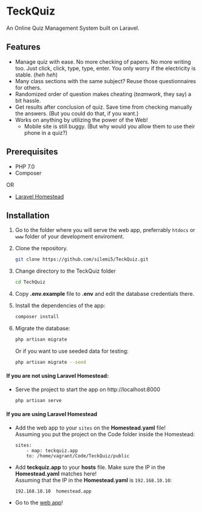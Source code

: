 # TeckQuiz
An Online Quiz Management System built on Laravel.

## Features
- Manage quiz with ease. No more checking of papers. No more writing too. Just click, click, type, type, enter. You only worry if the electricity is stable. (*heh heh*)
- Many class sections with the same subject? Reuse those questionnaires for others.
- Randomized order of question makes cheating (*teamwork*, they say) a bit hassle.
- Get results after conclusion of quiz. Save time from checking manually the answers. (But you could do that, if you want.)
- Works on anything by utilizing the power of the Web!
    - Mobile site is still buggy. (But why would you allow them to use their phone in a quiz?)

## Prerequisites
- PHP 7.0
- Composer

OR

- [Laravel Homestead](https://laravel.com/docs/5.4/homestead)

## Installation
1. Go to the folder where you will serve the web app, preferrably `htdocs` or `www` folder of your development enviroment.

2. Clone the repository.
    ```bash
    git clone https://github.com/silemi5/TeckQuiz.git
    ```

3. Change directory to the TeckQuiz folder
    ```bash
    cd TechQuiz
    ```

4. Copy **.env.example** file to **.env** and edit the database credentials there.

5. Install the dependencies of the app:
    ```bash
    composer install
    ````

6. Migrate the database:
    ```bash
    php artisan migrate
    ```
    Or if you want to use seeded data for testing:
    ```bash
    php artisan migrate --seed
    ```

#### If you are not using Laravel Homestead:
- Serve the project to start the app on http://localhost:8000
    ```bash
    php artisan serve
    ```

#### If you are using Laravel Homestead
- Add the web app to your `sites` on the **Homestead.yaml** file!  
  Assuming you put the project on the Code folder inside the Homestead:
    ```
    sites:
        - map: teckquiz.app
        to: /home/vagrant/Code/TeckQuiz/public
    ```
    
- Add **teckquiz.app** to your **hosts** file. Make sure the IP in the **Homestead.yaml** matches here!  
  Assuming that the IP in the **Homestead.yaml** is `192.168.10.10`:
    ```
    192.168.10.10  homestead.app
    ```
- Go to the [web app](http://techquiz.app)!